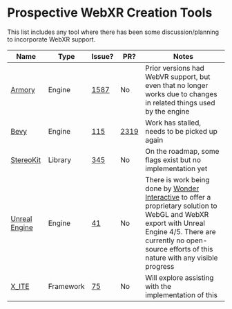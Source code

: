 # Prospective WebXR Creation Tools

This list includes any tool where there has been some discussion/planning to incorporate WebXR support.

|Name|Type|Issue?|PR?|Notes|
|--|--|--|--|--|
|[Armory](https://github.com/armory3d/armory)|Engine|[1587](https://github.com/armory3d/armory/issues/1587)|No|Prior versions had WebVR support, but even that no longer works due to changes in related things used by the engine|
|[Bevy](https://bevyengine.org/)|Engine|[115](https://github.com/bevyengine/bevy/issues/115)|[2319](https://github.com/bevyengine/bevy/pull/2319)|Work has stalled, needs to be picked up again|
|[StereoKit](https://stereokit.net/)|Library|[345](https://github.com/StereoKit/StereoKit/issues/345)|No|On the roadmap, some flags exist but no implementation yet|
|[Unreal Engine](https://www.unrealengine.com/)|Engine|[41](https://github.com/UnrealEngineHTML5/Documentation/issues/41)|No|There is work being done by [Wonder Interactive](https://theimmersiveweb.com/) to offer a proprietary solution to WebGL and WebXR export with Unreal Engine 4/5. There are currently no open-source efforts of this nature with any visible progress|
|[X_ITE](https://github.com/create3000/x_ite)|Framework|[75](https://github.com/create3000/x_ite/issues/75)|No|Will explore assisting with the implementation of this|

